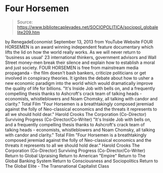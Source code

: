 # Four Horsemen

> Source: https://www.bibliotecapleyades.net/SOCIOPOLITICA/sociopol_globalelite209.htm

by RenegadeEconomist September 13, 2013
from YouTube Website
FOUR HORSEMEN is an award winning independent feature documentary which lifts the lid on how the world really works. As we will never return to 'business as usual' 23 international thinkers, government advisors and Wall Street money-men break their silence and explain how to establish a moral and just society. FOUR HORSEMEN is free from mainstream media propaganda - the film doesn't bash bankers, criticize politicians or get involved in conspiracy theories.
It ignites the debate about how to usher a new economic paradigm into the world which would dramatically improve the quality of life for billions.
"It's Inside Job with bells on, and a frequently compelling thesis thanks to Ashcroft's crack team of talking heads - economists, whistleblowers and Noam Chomsky, all talking with candor and clarity." Total Film "Four Horsemen is a breathtakingly composed jeremiad against the folly of Neo-classical economics and the threats it represents to all we should hold dear." Harold Crooks The Corporation (Co-Director) Surviving Progress (Co-Director/Co-Writer)
"It's Inside Job with bells on, and a frequently compelling thesis thanks to Ashcroft's crack team of talking heads - economists, whistleblowers and Noam Chomsky, all talking with candor and clarity."
Total Film
"Four Horsemen is a breathtakingly composed jeremiad against the folly of Neo-classical economics and the threats it represents to all we should hold dear."
Harold Crooks
The Corporation (Co-Director)
Surviving Progress (Co-Director/Co-Writer)
Return to Global Upraising
Return to American "Empire"
Return to The Global Banking System
Return to Consciousness and Sociopolitics
Return to The Global Elite - The Transnational Capitalist Class
